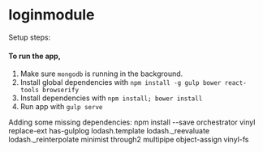 # loginmodule
Setup steps: 
#### To run the app,
1. Make sure `mongodb` is running in the background. 
2. Install global dependencies with `npm install -g gulp bower react-tools browserify`
3. Install dependencies with `npm install; bower install`
4. Run app with `gulp serve`


Adding some missing dependencies:
npm install --save orchestrator vinyl replace-ext has-gulplog lodash.template lodash._reevaluate lodash._reinterpolate minimist through2 multipipe object-assign vinyl-fs


